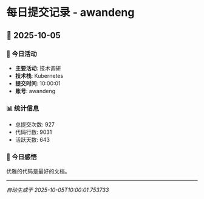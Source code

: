 # 每日提交记录 - awandeng

## 📅 2025-10-05

### 🎯 今日活动
- **主要活动**: 技术调研
- **技术栈**: Kubernetes
- **提交时间**: 10:00:01
- **账号**: awandeng

### 📊 统计信息
- 总提交次数: 927
- 代码行数: 9031
- 活跃天数: 643

### 💭 今日感悟
优雅的代码是最好的文档。

---
*自动生成于 2025-10-05T10:00:01.753733*
